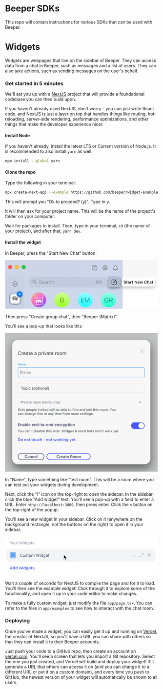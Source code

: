 # Beeper SDKs
This repo will contain instructions for various SDKs that can be used with Beeper.

# Widgets

Widgets are webpages that live on the sidebar of Beeper. They can access data from a chat in Beeper, such as messages and a list of users. They can also take actions, such as sending messages on the user's behalf. 

### Get started in 5 minutes

We'll set you up with a [NextJS](https://nextjs.org/) project that will provide a foundational codebase you can then build upon.

If you haven't already used NextJS, don't worry - you can just write React code, and NextJS is just a layer on top that handles things like routing, hot-reloading, server-side rendering, performance optimizations, and other things that make the developer experience nicer.

#### Install Node

If you haven't already, install the latest LTS or Current version of Node.js. It is recommended to also install `yarn` as well:

```bash
npm install --global yarn
```

#### Clone the repo

Type the following in your terminal:

```bash
npx create-next-app --example https://github.com/beeper/widget-example --use-yarn --app
```

This will prompt you "Ok to proceed? (y)". Type in y.

It will then ask for your project name. This will be the name of the project's folder on your computer.

Wait for packages to install. Then, type in your terminal, `cd` (the name of your project), and after that, `yarn dev`.

#### Install the widget

In Beeper, press the "Start New Chat" button:

<img alt="start-chat.png" src="./media/start-chat.png" width="500"/>

Then press "Create group chat", then "Beeper (Matrix)".

You'll see a pop-up that looks like this:

<img alt="create-room.png" src="./media/create-room.png" width="500"/>

In "Name", type something like "test room". This will be a room where you can test out your widgets during development.

Next, click the "i" icon on the top-right to open the sidebar. In the sidebar, click the blue "Add widget" text. You'll see a pop-up with a field to enter a URL. Enter `http://localhost:3000`, then press enter. Click the `x` button on the top-right of the popup.

You'll see a new widget in your sidebar. Click on it (anywhere on the background rectangle, not the buttons on the right) to open it in your sidebar.

<img alt="widget-sidebar.png" src="./media/widget-sidebar.png" width="500"/>

Wait a couple of seconds for NextJS to compile the page and for it to load. You'll then see the example widget! Click through it to explore some of the functionality, and open it up in your code editor to make changes.

To make a fully custom widget, just modify the file `app/page.tsx`. You can refer to the files in `app/examples` to see how to interact with the chat room.

### Deploying

Once you've made a widget, you can easily get it up and running on [Vercel](https://vercel.com/), the creator of NextJS, so you'll have a URL you can share with others so that they can install it to their Beeper accounts. 

Just push your code to a GitHub repo, then create an account on [vercel.com](https://vercel.com/). You'll see a screen that lets you import a Git repository. Select the one you just created, and Vercel will build and deploy your widget! It'll generate a URL that others can access it on (and you can change it to a different URL or put it on a custom domain), and every time you push to GitHub, the newest version of your widget will automatically be shown to all users.

